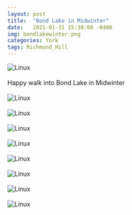 ```yaml
---
layout: post
title:  "Bond Lake in Midwinter"
date:   2021-01-31 15:30:00 -0400
img: bondlakewinter.png
categories: York
tags: Richmond_Hill
---
```


![Linux]({{site.baseurl}}/images/bondlakewinter.png)
<br>
<br>
Happy walk into Bond Lake in Midwinter
<br>
<br>
![Linux]({{site.baseurl}}/images/bondlakewinter1.jpg)
<br>
<br>
![Linux]({{site.baseurl}}/images/bondlakewinter2.jpg)
<br>
<br>
![Linux]({{site.baseurl}}/images/bondlakewinter3.jpg)
<br>
<br>
![Linux]({{site.baseurl}}/images/bondlakewinter4.jpg)
<br>
<br>
![Linux]({{site.baseurl}}/images/bondlakewinter5.jpg)
<br>
<br>
![Linux]({{site.baseurl}}/images/bondlakewinter6.jpg)
<br>
<br>
![Linux]({{site.baseurl}}/images/bondlakewinter7.jpg)
<br>
<br>
![Linux]({{site.baseurl}}/images/bondlakewinter8.jpg)
<br>
<br>
